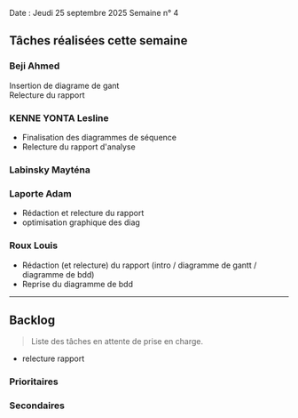 Date : Jeudi 25 septembre 2025
Semaine n° 4

## Tâches réalisées cette semaine



### Beji Ahmed
Insertion de diagrame de gant  
Relecture du rapport

### KENNE YONTA Lesline
- Finalisation des diagrammes de séquence
- Relecture du rapport d'analyse

### Labinsky Mayténa


### Laporte Adam
- Rédaction et relecture du rapport 
- optimisation graphique des diag

### Roux Louis
- Rédaction (et relecture) du rapport (intro / diagramme de gantt / diagramme de bdd)
- Reprise du diagramme de bdd

---

## Backlog

> Liste des tâches en attente de prise en charge.
- relecture rapport 
  


### Prioritaires


### Secondaires
